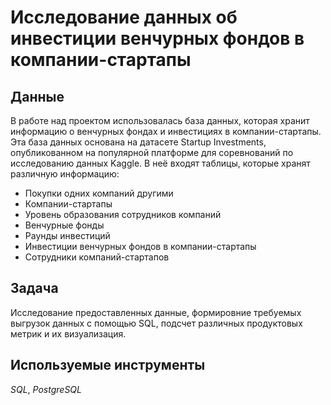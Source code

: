 # Исследование данных об инвестиции венчурных фондов в компании-стартапы
## Данные
В работе над проектом использовалась база данных, которая хранит информацию о венчурных фондах и инвестициях в компании-стартапы. Эта база данных основана на датасете Startup Investments, опубликованном на популярной платформе для соревнований по исследованию данных Kaggle. 
В неё входят таблицы, которые хранят различную информацию:
- Покупки одних компаний другими
- Компании-стартапы
- Уровень образования сотрудников компаний
- Венчурные фонды
- Раунды инвестиций
- Инвестиции венчурных фондов в компании-стартапы
- Сотрудники компаний-стартапов
## Задача
Исследование предоставленных данные, формировние требуемых выгрузок данных с помощью SQL, подсчет различных продуктовых метрик и их визуализация.
## Используемые инструменты
*SQL*, *PostgreSQL*
